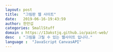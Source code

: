 ```yaml
---
layout: post
title:  "그림판 웹 사이트"
date:   2019-06-16-19:43:59
author: 한만섭
categories: SmallStuff
domain : https://13akstjq.github.io/paint-web/
desc  : "그림을 그릴 수 있는 웹사이트 입니다."
language :	"JavaScript CanvasAPI" 
---
```


